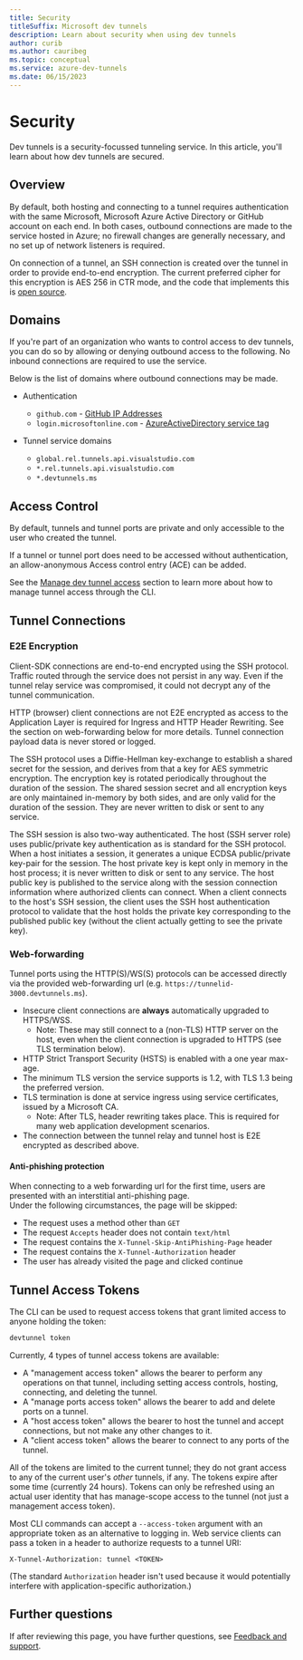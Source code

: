 ```yaml
---
title: Security
titleSuffix: Microsoft dev tunnels
description: Learn about security when using dev tunnels
author: curib
ms.author: cauribeg
ms.topic: conceptual
ms.service: azure-dev-tunnels
ms.date: 06/15/2023 
---
```

# Security

Dev tunnels is a security-focussed tunneling service.
In this article, you'll learn about how dev tunnels are secured.

## Overview

By default, both hosting and connecting to a tunnel requires authentication with the same Microsoft, Microsoft Azure Active Directory or GitHub account on each end. In both cases, outbound connections are made to the service hosted in Azure; no firewall changes are generally necessary, and no set up of network listeners is required.

On connection of a tunnel, an SSH connection is created over the tunnel in order to provide end-to-end encryption. The current preferred cipher for this encryption is AES 256 in CTR mode, and the code that implements this is [open source](https://github.com/microsoft/dev-tunnels).

## Domains

If you're part of an organization who wants to control access to dev tunnels, you can do so by allowing or denying outbound access to the following. No inbound connections are required to use the service.

Below is the list of domains where outbound connections may be made.

- Authentication
  - `github.com` - [GitHub IP Addresses](https://docs.github.com/en/authentication/keeping-your-account-and-data-secure/about-githubs-ip-addresses)
  - `login.microsoftonline.com` - [AzureActiveDirectory service tag](https://docs.microsoft.com/en-us/azure/virtual-network/service-tags-overview)

- Tunnel service domains
  - `global.rel.tunnels.api.visualstudio.com`
  - `*.rel.tunnels.api.visualstudio.com`
  - `*.devtunnels.ms`

## Access Control

By default, tunnels and tunnel ports are private and only accessible to the user who created the tunnel.

If a tunnel or tunnel port does need to be accessed without authentication, an allow-anonymous Access control entry (ACE) can be added.

See the [Manage dev tunnel access](cli-commands#advanced-manage-dev-tunnel-access) section to learn more about how to manage tunnel access through the CLI.

## Tunnel Connections

### E2E Encryption

Client-SDK connections are end-to-end encrypted using the SSH protocol. Traffic routed through the service does not persist in any way. Even if the tunnel relay service was compromised, it could not decrypt any of the tunnel communication.

HTTP (browser) client connections are not E2E encrypted as access to the Application Layer is required for Ingress and HTTP Header Rewriting. See the section on web-forwarding below for more details. Tunnel connection payload data is never stored or logged.

The SSH protocol uses a Diffie-Hellman key-exchange to establish a shared secret for the session, and derives from that a key for AES symmetric encryption. The encryption key is rotated periodically throughout the duration of the session. The shared session secret and all encryption keys are only maintained in-memory by both sides, and are only valid for the duration of the session. They are never written to disk or sent to any service.

The SSH session is also two-way authenticated. The host (SSH server role) uses public/private key authentication as is standard for the SSH protocol. When a host initiates a session, it generates a unique ECDSA public/private key-pair for the session. The host private key is kept only in memory in the host process; it is never written to disk or sent to any service. The host public key is published to the service along with the session connection information where authorized clients can connect. When a client connects to the host's SSH session, the client uses the SSH host authentication protocol to validate that the host holds the private key corresponding to the published public key (without the client actually getting to see the private key).

### Web-forwarding

Tunnel ports using the HTTP(S)/WS(S) protocols can be accessed directly via the provided web-forwarding url (e.g. `https://tunnelid-3000.devtunnels.ms`).

- Insecure client connections are **always** automatically upgraded to HTTPS/WSS.
  - Note: These may still connect to a (non-TLS) HTTP server on the host, even when the client connection is upgraded to HTTPS (see TLS termination below).
- HTTP Strict Transport Security (HSTS) is enabled with a one year max-age.
- The minimum TLS version the service supports is 1.2, with TLS 1.3 being the preferred version.
- TLS termination is done at service ingress using service certificates, issued by a Microsoft CA.
  - Note: After TLS, header rewriting takes place. This is required for many web application development scenarios.
- The connection between the tunnel relay and tunnel host is E2E encrypted as described above.

#### Anti-phishing protection

When connecting to a web forwarding url for the first time, users are presented with an interstitial anti-phishing page.  
Under the following circumstances, the page will be skipped:
- The request uses a method other than `GET`
- The request `Accepts` header does not contain `text/html`
- The request contains the `X-Tunnel-Skip-AntiPhishing-Page` header
- The request contains the `X-Tunnel-Authorization` header
- The user has already visited the page and clicked continue

## Tunnel Access Tokens

The CLI can be used to request access tokens that grant limited access to anyone holding the token:

```powershell
devtunnel token
```

Currently, 4 types of tunnel access tokens are available:

- A "management access token" allows the bearer to perform any operations on that tunnel, including setting access controls, hosting, connecting, and deleting the tunnel.
- A "manage ports access token" allows the bearer to add and delete ports on a tunnel.
- A "host access token" allows the bearer to host the tunnel and accept connections, but not make any other changes to it.
- A "client access token" allows the bearer to connect to any ports of the tunnel.

All of the tokens are limited to the current tunnel; they do not grant access to any of the current user's _other_ tunnels, if any. The tokens expire after some time (currently 24 hours). Tokens can only be refreshed using an actual user identity that has manage-scope access to the tunnel (not just a management access token).

Most CLI commands can accept a `--access-token` argument with an appropriate token as an alternative to logging in. Web service clients can pass a token in a header to authorize requests to a tunnel URI:

```http
X-Tunnel-Authorization: tunnel <TOKEN>
```

(The standard `Authorization` header isn't used because it would potentially interfere with application-specific authorization.)

## Further questions

If after reviewing this page, you have further questions, see [Feedback and support](support.md#feedback-and-support).

